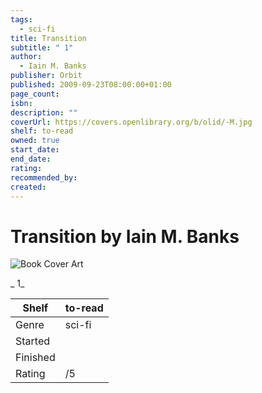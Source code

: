 ```yaml
---
tags:
  - sci-fi
title: Transition
subtitle: " 1"
author:
  - Iain M. Banks
publisher: Orbit
published: 2009-09-23T08:00:00+01:00
page_count: 
isbn: 
description: ""
coverUrl: https://covers.openlibrary.org/b/olid/-M.jpg
shelf: to-read
owned: true
start_date: 
end_date: 
rating: 
recommended_by: 
created: 
---
```


# Transition by Iain M. Banks

![Book Cover Art](https://covers.openlibrary.org/b/olid/-M.jpg)

_ 1_

| Shelf | to-read |
| --- | --- |
| Genre | sci-fi |
| Started |  |
| Finished |  |
| Rating | /5 |


